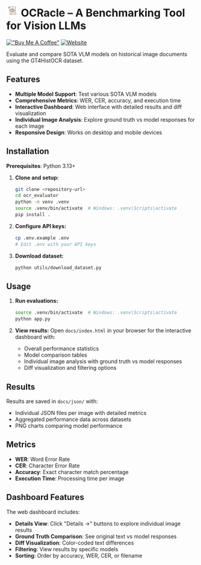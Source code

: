 # <img src="docs/ocracle.png" alt="OCRacle Logo" width="32" height="32"> OCRacle – A Benchmarking Tool for Vision LLMs

[!["Buy Me A Coffee"](https://www.buymeacoffee.com/assets/img/custom_images/orange_img.png)](https://www.buymeacoffee.com/dassoo) 
[![Website](https://img.shields.io/badge/Website-OCRacle%20Dashboard-555879?style=flat&logo=web)](https://dassoo.github.io/OCRacle)

Evaluate and compare SOTA VLM models on historical image documents using the GT4HistOCR dataset.

## Features

- **Multiple Model Support**: Test various SOTA VLM models
- **Comprehensive Metrics**: WER, CER, accuracy, and execution time
- **Interactive Dashboard**: Web interface with detailed results and diff visualization
- **Individual Image Analysis**: Explore ground truth vs model responses for each image
- **Responsive Design**: Works on desktop and mobile devices

## Installation

**Prerequisites**: Python 3.13+

1. **Clone and setup:**
   ```bash
   git clone <repository-url>
   cd ocr_evaluator
   python -m venv .venv
   source .venv/bin/activate  # Windows: .venv\Scripts\activate
   pip install .
   ```

2. **Configure API keys:**
   ```bash
   cp .env.example .env
   # Edit .env with your API keys
   ```

3. **Download dataset:**
   ```bash
   python utils/download_dataset.py
   ```

## Usage

1. **Run evaluations:**
   ```bash
   source .venv/bin/activate  # Windows: .venv\Scripts\activate
   python app.py
   ```

2. **View results:**
   Open `docs/index.html` in your browser for the interactive dashboard with:
   - Overall performance statistics
   - Model comparison tables
   - Individual image analysis with ground truth vs model responses
   - Diff visualization and filtering options


## Results

Results are saved in `docs/json/` with:
- Individual JSON files per image with detailed metrics
- Aggregated performance data across datasets
- PNG charts comparing model performance

## Metrics

- **WER**: Word Error Rate
- **CER**: Character Error Rate  
- **Accuracy**: Exact character match percentage
- **Execution Time**: Processing time per image

## Dashboard Features

The web dashboard includes:
- **Details View**: Click "Details →" buttons to explore individual image results
- **Ground Truth Comparison**: See original text vs model responses
- **Diff Visualization**: Color-coded text differences
- **Filtering**: View results by specific models
- **Sorting**: Order by accuracy, WER, CER, or filename


